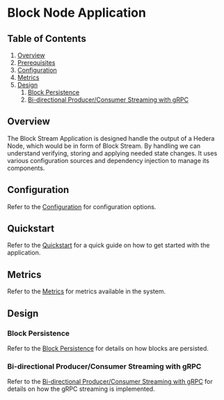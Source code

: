 # Block Node Application

## Table of Contents

1. [Overview](#overview)
2. [Prerequisites](#prerequisites)
3. [Configuration](#configuration)
4. [Metrics](#metrics)
5. [Design](#design)
   1. [Block Persistence](#block-persistence)
   2. [Bi-directional Producer/Consumer Streaming with gRPC](#bi-directional-producerconsumer-streaming-with-grpc)

## Overview

The Block Stream Application is designed handle the output of a Hedera Node, which would be in form of Block Stream.
By handling we can understand verifying, storing and applying needed state changes.
It uses various configuration sources and dependency injection to manage its components.

## Configuration

Refer to the [Configuration](docs/configuration.md) for configuration options.

## Quickstart

Refer to the [Quickstart](docs/quickstart.md) for a quick guide on how to get started with the application.

## Metrics

Refer to the [Metrics](docs/metrics.md) for metrics available in the system.

## Design

### Block Persistence

Refer to the [Block Persistence](docs/design/block-persistence.md) for details on how blocks are persisted.

### Bi-directional Producer/Consumer Streaming with gRPC

Refer to the [Bi-directional Producer/Consumer Streaming with gRPC](docs/design/live-streaming/bidi-producer-consumers-streaming.md) for details on how the gRPC streaming is implemented.
